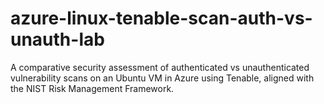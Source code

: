 # azure-linux-tenable-scan-auth-vs-unauth-lab
A comparative security assessment of authenticated vs unauthenticated vulnerability scans on an Ubuntu VM in Azure using Tenable, aligned with the NIST Risk Management Framework.
